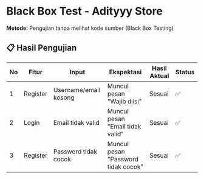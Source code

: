 # Black Box Test - Adityyy Store
**Metode:** Pengujian tanpa melihat kode sumber (Black Box Testing)

## 📋 Hasil Pengujian

| No | Fitur    | Input                  | Ekspektasi                             | Hasil Aktual | Status |
|----|----------|------------------------|----------------------------------------|--------------|--------|
| 1  | Register | Username/email kosong  | Muncul pesan "Wajib diisi"            | Sesuai       | ✅      |
| 2  | Login    | Email tidak valid      | Muncul pesan "Email tidak valid"       | Sesuai       | ✅      |
| 3  | Register | Password tidak cocok   | Muncul pesan "Password tidak cocok"    | Sesuai       | ✅      |

